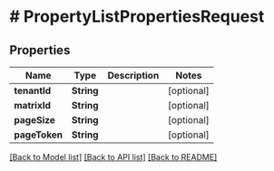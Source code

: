 # # PropertyListPropertiesRequest


## Properties


Name | Type | Description | Notes
------------ | ------------- | ------------- | -------------
**tenantId**| **String** |   | [optional]
**matrixId**| **String** |   | [optional]
**pageSize**| **String** |   | [optional]
**pageToken**| **String** |   | [optional]


[[Back to Model list]](../../README.md#models) [[Back to API list]](../../README.md#endpoints) [[Back to README]](../../README.md)